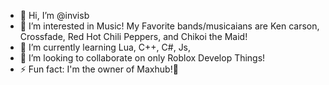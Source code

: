 - 👋 Hi, I’m @invisb
- 👀 I’m interested in Music! My Favorite bands/musicaians are Ken carson, Crossfade, Red Hot Chili Peppers, and Chikoi the Maid!
- 🌱 I’m currently learning Lua, C++, C#, Js, 
- 💞️ I’m looking to collaborate on only Roblox Develop Things!
- ⚡ Fun fact: I'm the owner of Maxhub!👀

<!---
invisb/invisb is a ✨ special ✨ repository because its `README.md` (this file) appears on your GitHub profile.
You can click the Preview link to take a look at your changes.
--->
